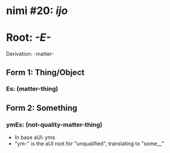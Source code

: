 # nimi #20: *ijo*
# Root: *-E-*
Derivation: -matter-

## Form 1: Thing/Object
### Es: (matter-thing)

## Form 2: Something
### ymEs: (not-quality-matter-thing)
* In base aUI: yms
* "ym-" is the aUI root for "unqualified", translating to "some__"

